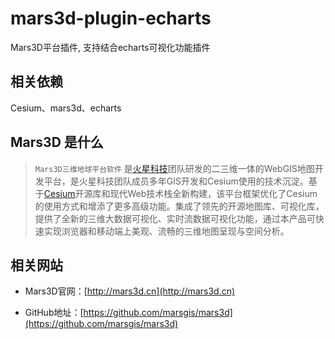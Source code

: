 # mars3d-plugin-echarts

Mars3D平台插件, 支持结合echarts可视化功能插件

## 相关依赖

Cesium、mars3d、echarts

## Mars3D 是什么

> `Mars3D三维地球平台软件` 是[火星科技](http://marsgis.cn/)团队研发的二三维一体的WebGIS地图开发平台，是火星科技团队成员多年GIS开发和Cesium使用的技术沉淀。基于[Cesium](https://cesium.com/cesiumjs/)开源库和现代Web技术栈全新构建，该平台框架优化了Cesium的使用方式和增添了更多高级功能。集成了领先的开源地图库、可视化库，提供了全新的三维大数据可视化、实时流数据可视化功能，通过本产品可快速实现浏览器和移动端上美观、流畅的三维地图呈现与空间分析。

## 相关网站

- Mars3D官网：[http://mars3d.cn](http://mars3d.cn)

- GitHub地址：[https://github.com/marsgis/mars3d](https://github.com/marsgis/mars3d)
